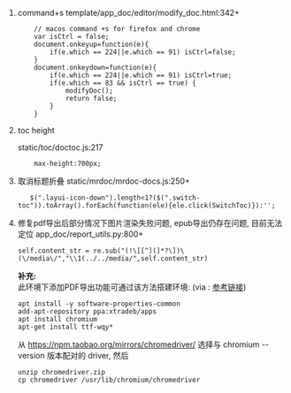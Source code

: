 1. command+s
    template/app_doc/editor/modify_doc.html:342+
    ```
        // macos command +s for firefox and chrome
        var isCtrl = false;
        document.onkeyup=function(e){
            if(e.which == 224||e.which == 91) isCtrl=false;
        }
        document.onkeydown=function(e){
            if(e.which == 224||e.which == 91) isCtrl=true;
            if(e.which == 83 && isCtrl == true) {
                modifyDoc();
                return false;
            }
        }
     ```

2. toc height
   
    static/toc/doctoc.js:217
    ```
        max-height:700px;
    ```

3. 取消标题折叠
    static/mrdoc/mrdoc-docs.js:250+
    ```
       $(".layui-icon-down").length<1?($(".switch-toc")).toArray().forEach(function(ele){ele.click(SwitchToc)}):'';
    ```

4. 修复pdf导出后部分情况下图片渲染失败问题, epub导出仍存在问题, 目前无法定位
    app_doc/report_utils.py:800+
    ```           
    self.content_str = re.sub("(!\[[^](]*?\])\(\/media\/","\\1(../../media/",self.content_str)
    ```
    **补充:**    
    此环境下添加PDF导出功能可通过该方法搭建环境: (via : [参考链接](https://ubuntuhandbook.org/index.php/2021/05/install-chromium-browser-ppa-ubuntu-20-04/))
    ```
    apt install -y software-properties-common
    add-apt-repository ppa:xtradeb/apps
    apt install chromium
    apt-get install ttf-wqy*
    ```
    从 https://npm.taobao.org/mirrors/chromedriver/ 选择与 chromium --version 版本配对的 driver, 然后 
    ```
    unzip chromedriver.zip
    cp chromedriver /usr/lib/chromium/chromedriver
    ``` 
 